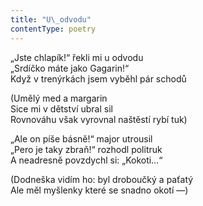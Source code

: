 ```yaml
---
title: "U\_odvodu"
contentType: poetry
---
```


<section>

„Jste chlapík!“ řekli mi u odvodu  
„Srdíčko máte jako Gagarin!“  
Když v trenýrkách jsem vyběhl pár schodů

</section>

<section>

(Umělý med a margarin  
Sice mi v dětství ubral sil  
Rovnováhu však vyrovnal naštěstí rybí tuk)

</section>

<section>

„Ale on píše básně!“ major utrousil  
„Pero je taky zbraň!“ rozhodl politruk  
A neadresně povzdychl si: „Kokoti…“

</section>

<section>

(Dodneška vidím ho: byl droboučký a paťatý  
Ale měl myšlenky které se snadno okotí —)

</section>
